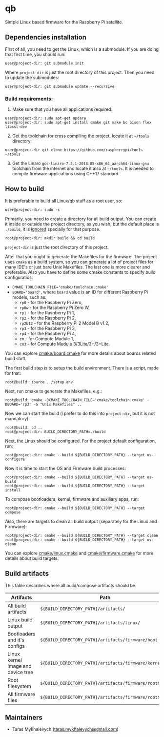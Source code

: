 # qb
Simple Linux based firmware for the Raspberry Pi satellite.

## Dependencies installation
First of all, you need to get the Linux, which is a submodule. If you are doing that first time, you should run:
```
user@project-dir: git submodule init
```
Where `project-dir` is just the root directory of this project.
Then you need to update the submodules:
```
user@project-dir: git submodule update --recursive
```

### Build requirements:
1) Make sure that you have all applications required:
```
user@project-dir: sudo apt-get updare
user@project-dir: sudo apt-get install cmake git make bc bison flex libssl-dev
```
2) Get the toolchain for cross compiling the project, locate it at `~/tools` directory:
```
user@project-dir git clone https://github.com/raspberrypi/tools ~/tools
```
3) Get the Linaro `gcc-linaro-7.3.1-2018.05-x86_64_aarch64-linux-gnu` toolchain from the internet and locate it also at `~/tools`. It is needed to compile firmware applications using C++17 standard.

## How to build
It is preferable to build all Linux/qb stuff as a root user, so:
```
user@project-dir: sudo -s
```

Primarily, you need to create a directory for all build output. You can create it inside or outside the project directory, as you wish, but the default place is `./build`, it is [ignored](.gitignore) specially for that purpose.

```
root@project-dir: mkdir build && cd build
```
`project-dir` is just the root directory of this project.

After that you ought to generate the Makefiles for the firmware. The project uses `cmake` as a build system, so you can generate a lot of project files for many IDE's or just bare Unix Makefiles. The last one is more clearer and preferable. Also you have to define some cmake constants to specify build configuratios:
* `CMAKE_TOOLCHAIN_FILE='cmake/toolchain.cmake'`
* `BOARD='board'`, where `board` value is an ID for different Raspberry Pi models, such as:
    * `rp0` - for the Raspberry Pi Zero,
    * `rp0w` - for the Raspberry Pi Zero W,
    * `rp1` - for the Raspberry Pi 1,
    * `rp2` - for the Raspberry Pi 2,
    * `rp2b12` - for the Raspberry Pi 2 Model B v1.2,
    * `rp3` - for the Raspberry Pi 3,
    * `rp4` - for the Raspberry Pi 4,
    * `cm` - for Compute Mudule 1,
    * `cm3` - for Compute Mudule 3/3Lite/3+/3+Lite.

You can explore [cmake/board.cmake](cmake/board.cmake) for more details about boards related build stuff. 

The first build step is to setup the build environment. There is a script, made for that:
```
root@build: source ../setup.env
```

Next, run cmake to generate the Makefiles, e.g.:
```
root@build: cmake -DCMAKE_TOOLCHAIN_FILE='cmake/toolchain.cmake' -DBOARD='rp3' -G "Unix Makefiles" ..
```

Now we can start the build (i prefer to do this into `project-dir`, but it is not mandatory):
```
root@build: cd ..
root@project-dir: BUILD_DIRECTORY_PATH=./build
```

Next, the Linux should be configured. For the project default configuration, run:
```
root@project-dir: cmake --build ${BUILD_DIRECTORY_PATH} --target os-configure
```

Now it is time to start the OS and Firmware build processes:
```
root@project-dir: cmake --build ${BUILD_DIRECTORY_PATH} --target os-build
root@project-dir: cmake --build ${BUILD_DIRECTORY_PATH} --target install
```

To compose bootloaders, kernel, firmware and auxiliary apps, run:
```
root@project-dir: cmake --build ${BUILD_DIRECTORY_PATH} --target compose
```

Also, there are targets to clean all build output (separately for the Linux and Firmware):
```
root@project-dir: cmake --build ${BUILD_DIRECTORY_PATH} --target clean
root@project-dir: cmake --build ${BUILD_DIRECTORY_PATH} --target os-clean
```

You can explore [cmake/linux.cmake](cmake/linux.cmake) and [cmake/firmware.cmake](cmake/firmware.cmake) for more details about build targets.

## Build artifacts

This table describes where all build/compose artifacts should be:

| Artifacts | Path | 
| --- |----| 
| All build artifacts | `${BUILD_DIRECTORY_PATH}/artifacts/` | 
| Linux build output | `${BUILD_DIRECTORY_PATH}/artifacts/linux/` | 
| Bootloaders and it's configs | `${BUILD_DIRECTORY_PATH}/artifacts/firmware/boot` | 
| Linux kernel image and device tree | `${BUILD_DIRECTORY_PATH}/artifacts/firmware/kernel` | 
| Root filesystem | `${BUILD_DIRECTORY_PATH}/artifacts/firmware/rootfs` | 
| All firmware files | `${BUILD_DIRECTORY_PATH}/artifacts/firmware/rootfs/qb` | 

## Maintainers
* Taras Mykhalevych (taras.mykhalevych@gmail.com)

